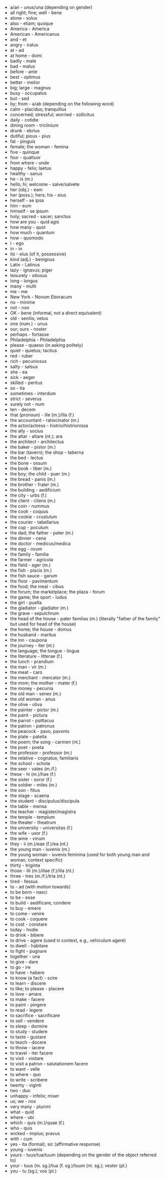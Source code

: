 -   a/an - unus/una (depending on gender)
-   all right; fine; well - bene
-   alone - solus
-   also - etiam; quoque
-   America - America
-   American - Americanus
-   and - et
-   angry - iratus
-   at - ad
-   at home - domi
-   badly - male
-   bad - malus
-   before - ante
-   best - optimus
-   better - melior
-   big; large - magnus
-   busy - occupatus
-   but - sed
-   by; from - a/ab (depending on the following word)
-   calm - placidus; tranquillus
-   concerned; stressful; worried - sollicitus
-   daily - cotidie
-   dining room - triclinium
-   drunk - ebrius
-   dutiful; pious - pius
-   fat - pinguis
-   female; the woman - femina
-   five - quinque
-   four - quattuor
-   from where - unde
-   happy - felix; laetus
-   healthy - sanus
-   he - is (m.)
-   hello; hi; welcome - salve/salvete
-   her (obj.) - eam
-   her (poss.); hers; his - eius
-   herself - se ipsa
-   him - eum
-   himself - se ipsum
-   holy; sacred - sacer; sanctus
-   how are you - quid agis
-   how many - quot
-   how much - quantum
-   how - quomodo
-   I - ego
-   in - in
-   its - eius (of it, possessive)
-   kind (adj.) - benignus
-   Latin - Latinus
-   lazy - ignavus; piger
-   leisurely - otiosus
-   long - longus
-   many - multi
-   me - me
-   New York - Novum Eboracum
-   no - minime
-   not - non
-   OK - bene (informal, not a direct equivalent)
-   old - senilis; vetus
-   one (num.) - unus
-   our; ours - noster
-   perhaps - fortasse
-   Philadelphia - Philadelphia
-   please - quaeso (in asking politely)
-   quiet - quietus; tacitus
-   red - ruber
-   rich - pecuniosus
-   salty - salsus
-   she - ea
-   sick - aeger
-   skilled - peritus
-   so - ita
-   sometimes - interdum
-   strict - severus
-   surely not - num
-   ten - decem
-   that (pronoun) - ille (m.)/illa (f.)
-   the accountant - ratiocinator (m.)
-   the actor/actress - histrio/histrionissa
-   the ally - socius
-   the altar - altare (nt.); ara
-   the architect - architectus
-   the baker - pistor (m.)
-   the bar (tavern); the shop - taberna
-   the bed - lectus
-   the bone - ossum
-   the book - liber (m.)
-   the boy; the child - puer (m.)
-   the bread - panis (m.)
-   the brother - frater (m.)
-   the building - aedificium
-   the city - urbs (f.)
-   the client - cliens (m.)
-   the coin - nummus
-   the cook - coquus
-   the cookie - crustulum
-   the courier - tabellarius
-   the cup - poculum
-   the dad; the father - pater (m.)
-   the dinner - cena
-   the doctor - medicus/medica
-   the egg - ovum
-   the family - familia
-   the farmer - agricola
-   the field - ager (m.)
-   the fish - piscis (m.)
-   the fish sauce - garum
-   the floor - pavimentum
-   the food; the meal - cibus
-   the forum; the marketplace; the plaza - forum
-   the game; the sport - ludus
-   the girl - puella
-   the gladiator - gladiator (m.)
-   the grave - sepulchrum
-   the head of the house - pater familias (m.) (literally "father of the family" but used for head
    of the house)
-   the home; the house - domus
-   the husband - maritus
-   the inn - caupona
-   the journey - iter (nt.)
-   the language; the tongue - lingua
-   the literature - litterae (f.)
-   the lunch - prandium
-   the man - vir (m.)
-   the meat - caro
-   the merchant - mercator (m.)
-   the mom; the mother - mater (f.)
-   the money - pecunia
-   the old man - senex (m.)
-   the old woman - anus
-   the olive - oliva
-   the painter - pictor (m.)
-   the paint - pictura
-   the parrot - psittacus
-   the patron - patronus
-   the peacock - pavo, pavonis
-   the plate - patella
-   the poem; the song - carmen (nt.)
-   the poet - poeta
-   the professor - professor (m.)
-   the relative - cognatus; familiaris
-   the school - schola
-   the seer - vates (m./f.)
-   these - hi (m.)/hae (f.)
-   the sister - soror (f.)
-   the soldier - miles (m.)
-   the son - filius
-   the stage - scaena
-   the student - discipulus/discipula
-   the table - mensa
-   the teacher - magister/magistra
-   the temple - templum
-   the theater - theatrum
-   the university - universitas (f.)
-   the wife - uxor (f.)
-   the wine - vinum
-   they - ii (m.)/eae (f.)/ea (nt.)
-   the young man - iuvenis (m.)
-   the young woman - iuvenis feminina (used for both young man and woman, context specific)
-   thirty - triginta
-   those - illi (m.)/illae (f.)/illa (nt.)
-   three - tres (m./f.)/tria (nt.)
-   tired - fessus
-   to - ad (with motion towards)
-   to be born - nasci
-   to be - esse
-   to build - aedificare; condere
-   to buy - emere
-   to come - venire
-   to cook - coquere
-   to cost - constare
-   today - hodie
-   to drink - bibere
-   to drive - agere (used in context, e.g., vehiculum agere)
-   to dwell - habitare
-   to fight - pugnare
-   together - una
-   to give - dare
-   to go - ire
-   to have - habere
-   to know (a fact) - scire
-   to learn - discere
-   to like; to please - placere
-   to love - amare
-   to make - facere
-   to paint - pingere
-   to read - legere
-   to sacrifice - sacrificare
-   to sell - vendere
-   to sleep - dormire
-   to study - studere
-   to taste - gustare
-   to teach - docere
-   to throw - iacere
-   to travel - iter facere
-   to visit - visitare
-   to visit a patron - salutationem facere
-   to want - velle
-   to where - quo
-   to write - scribere
-   twenty - viginti
-   two - duo
-   unhappy - infelix; miser
-   us; we - nos
-   very many - plurimi
-   what - quid
-   where - ubi
-   which - quis (m.)/quae (f.)
-   who - quis
-   wicked - impius; pravus
-   with - cum
-   yes - ita (formal); sic (affirmative response)
-   young - iuvenis
-   yours - tuus/tua/tuum (depending on the gender of the object referred to)
-   your - tuus (m. sg.)/tua (f. sg.)/tuum (nt. sg.); vester (pl.)
-   you - tu (sg.); vos (pl.)
